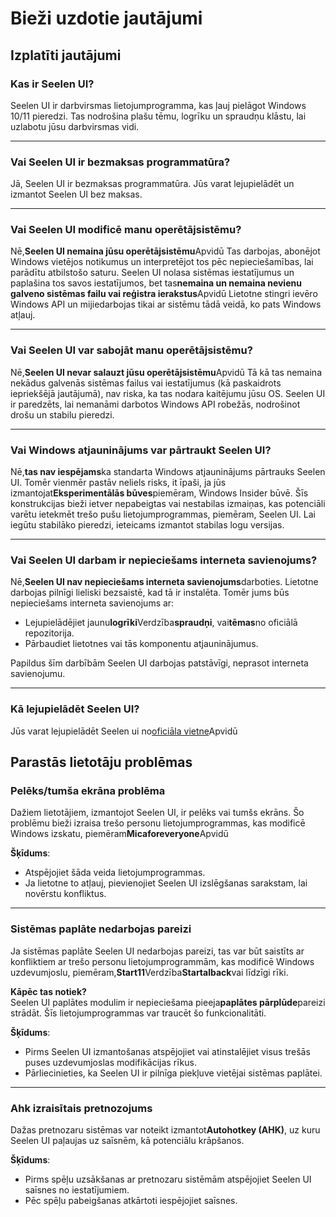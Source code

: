 # **Bieži uzdotie jautājumi**

## **Izplatīti jautājumi**

### **Kas ir Seelen UI?**

Seelen UI ir darbvirsmas lietojumprogramma, kas ļauj pielāgot Windows 10/11 pieredzi. Tas nodrošina plašu tēmu, logrīku un spraudņu klāstu, lai uzlabotu jūsu darbvirsmas vidi.

***

### **Vai Seelen UI ir bezmaksas programmatūra?**

Jā, Seelen UI ir bezmaksas programmatūra. Jūs varat lejupielādēt un izmantot Seelen UI bez maksas.

***

### **Vai Seelen UI modificē manu operētājsistēmu?**

Nē,**Seelen UI nemaina jūsu operētājsistēmu**Apvidū Tas darbojas, abonējot Windows vietējos notikumus un interpretējot tos pēc nepieciešamības, lai parādītu atbilstošo saturu. Seelen UI nolasa sistēmas iestatījumus un paplašina tos savos iestatījumos, bet tas**nemaina un nemaina nevienu galveno sistēmas failu vai reģistra ierakstus**Apvidū Lietotne stingri ievēro Windows API un mijiedarbojas tikai ar sistēmu tādā veidā, ko pats Windows atļauj.

***

### **Vai Seelen UI var sabojāt manu operētājsistēmu?**

Nē,**Seelen UI nevar salauzt jūsu operētājsistēmu**Apvidū Tā kā tas nemaina nekādus galvenās sistēmas failus vai iestatījumus (kā paskaidrots iepriekšējā jautājumā), nav riska, ka tas nodara kaitējumu jūsu OS. Seelen UI ir paredzēts, lai nemanāmi darbotos Windows API robežās, nodrošinot drošu un stabilu pieredzi.

***

### **Vai Windows atjauninājums var pārtraukt Seelen UI?**

Nē,**tas nav iespējams**ka standarta Windows atjauninājums pārtrauks Seelen UI. Tomēr vienmēr pastāv neliels risks, it īpaši, ja jūs izmantojat**Eksperimentālās būves**piemēram, Windows Insider būvē. Šīs konstrukcijas bieži ietver nepabeigtas vai nestabilas izmaiņas, kas potenciāli varētu ietekmēt trešo pušu lietojumprogrammas, piemēram, Seelen UI. Lai iegūtu stabilāko pieredzi, ieteicams izmantot stabilas logu versijas.

***

### **Vai Seelen UI darbam ir nepieciešams interneta savienojums?**

Nē,**Seelen UI nav nepieciešams interneta savienojums**darboties. Lietotne darbojas pilnīgi lieliski bezsaistē, kad tā ir instalēta. Tomēr jums būs nepieciešams interneta savienojums ar:

* Lejupielādējiet jaunu**logrīki**Verdzība**spraudņi**, vai**tēmas**no oficiālā repozitorija.
* Pārbaudiet lietotnes vai tās komponentu atjauninājumus.

Papildus šīm darbībām Seelen UI darbojas patstāvīgi, neprasot interneta savienojumu.

***

### **Kā lejupielādēt Seelen UI?**

Jūs varat lejupielādēt Seelen ui no[oficiāla vietne](https://seelen.io)Apvidū

## **Parastās lietotāju problēmas**

### **Pelēks/tumša ekrāna problēma**

Dažiem lietotājiem, izmantojot Seelen UI, ir pelēks vai tumšs ekrāns. Šo problēmu bieži izraisa trešo personu lietojumprogrammas, kas modificē Windows izskatu, piemēram**Micaforeveryone**Apvidū

**Šķīdums**:

* Atspējojiet šāda veida lietojumprogrammas.
* Ja lietotne to atļauj, pievienojiet Seelen UI izslēgšanas sarakstam, lai novērstu konfliktus.

***

### **Sistēmas paplāte nedarbojas pareizi**

Ja sistēmas paplāte Seelen UI nedarbojas pareizi, tas var būt saistīts ar konfliktiem ar trešo personu lietojumprogrammām, kas modificē Windows uzdevumjoslu, piemēram,**Start11**Verdzība**Startalback**vai līdzīgi rīki.

**Kāpēc tas notiek?**\
Seelen UI paplātes modulim ir nepieciešama pieeja**paplātes pārplūde**pareizi strādāt. Šīs lietojumprogrammas var traucēt šo funkcionalitāti.

**Šķīdums**:

* Pirms Seelen UI izmantošanas atspējojiet vai atinstalējiet visus trešās puses uzdevumjoslas modifikācijas rīkus.
* Pārliecinieties, ka Seelen UI ir pilnīga piekļuve vietējai sistēmas paplātei.

***

### **Ahk izraisītais pretnozojums**

Dažas pretnozaru sistēmas var noteikt izmantot**Autohotkey (AHK)**, uz kuru Seelen UI paļaujas uz saīsnēm, kā potenciālu krāpšanos.

**Šķīdums**:

* Pirms spēļu uzsākšanas ar pretnozaru sistēmām atspējojiet Seelen UI saīsnes no iestatījumiem.
* Pēc spēļu pabeigšanas atkārtoti iespējojiet saīsnes.
